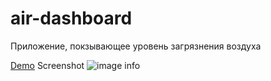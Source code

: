 # air-dashboard

Приложение, покзывающее уровень загрязнения воздуха

[Demo](https://anzhelaabitova.github.io/air-dashboard/)
Screenshot ![image info](https://anzhelaabitova.github.io/air-dashboard/screenshot.png)